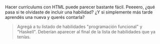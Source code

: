 Hacer currículums con HTML puede parecer bastante fácil. Peeeero, ¿qué pasa si te olvidaste de incluir una habilidad? ¿Y si simplemente más tarde aprendés una nueva y querés contarla?

> Agregá a tu listado de habilidades "programación funcional" y "Haskell". Deberían aparecer al final de la lista de habilidades que ya tenías. 
